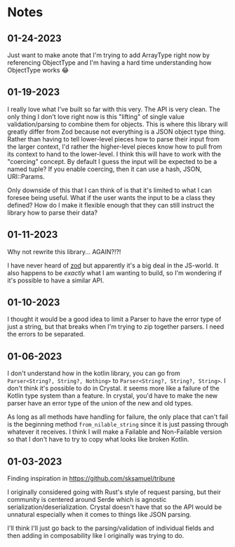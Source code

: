 # Notes

## 01-24-2023

Just want to make anote that I'm trying to add ArrayType right now by referencing ObjectType and I'm
having a hard time understanding how ObjectType works 😂

## 01-19-2023

I really love what I've built so far with this very. The API is very clean.
The only thing I don't love right now is this "lifting" of single value validation/parsing
to combine them for objects. This is where this library will greatly differ from Zod
because not everything is a JSON object type thing. Rather than having to tell lower-level pieces how to
parse their input from the larger context, I'd rather the higher-level pieces know how to
pull from its context to hand to the lower-level. I think this will have to work with the "coercing"
concept. By default I guess the input will be expected to be a named tuple? If you enable coercing,
then it can use a hash, JSON, URI::Params.

Only downside of this that I can think of is that it's limited to what I can foresee being useful.
What if the user wants the input to be a class they defined? How do I make it flexible enough that
they can still instruct the library how to parse their data?

## 01-11-2023

Why not rewrite this library... AGAIN?!?!

I have never heard of [zod](https://zod.dev/) but apparently it's a big deal in the JS-world.
It also happens to be _exactly_ what I am wanting to build, so I'm wondering if it's possible to
have a similar API.

## 01-10-2023

I thought it would be a good idea to limit a Parser to have the error type of just a string,
but that breaks when I'm trying to zip together parsers. I need the errors to be separated.

## 01-06-2023

I don't understand how in the kotlin library, you can go from
`Parser<String?, String?, Nothing>` to `Parser<String?, String?, String>`.
I don't think it's possible to do in Crystal. it seems more like a failure of the
Kotlin type system than a feature. In crystal, you'd have to make the new parser have
an error type of the union of the new and old types.

As long as all methods have handling for failure, the only place that can't fail is
the beginning method `from_nilable_string` since it is just passing through whatever
it receives. I think I will make a Failable and Non-Failable version so that I don't
have to try to copy what looks like broken Kotlin.

## 01-03-2023

Finding inspiration in https://github.com/sksamuel/tribune

I originally considered going with Rust's style of request parsing,
but their community is centered around Serde which is agnostic serialization/deserialization.
Crystal doesn't have that so the API would be unnatural especially when it comes to 
things like JSON parsing.

I'll think I'll just go back to the parsing/validation of individual fields and then
adding in composability like I originally was trying to do.
